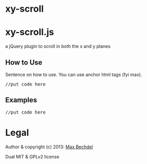 xy-scroll
=========

# xy-scroll.js

a jQuery plugin to scroll in both the x and y planes

## How to Use

Sentence on how to use. You can use anchor html tags (fyi max).

<pre>//put code here</pre>


## Examples

<pre>//put code here</pre>


# Legal

Author & copyright (c) 2013: [Max Bechdel](mbechdel@gmail.com)

Dual MIT & GPLv2 license
